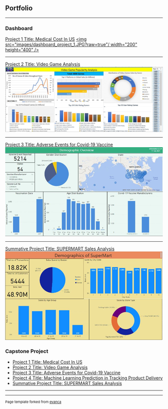## Portfolio

---

### Dashboard

[Project 1 Title: Medical Cost In US](/Presentation_Pdf/Capstone_1-Medical_Cost_In_US.pdf)
[<img src="images/dashboard_project_1.JPG?raw=true"/ width="200" height="400" />](/Presentation_Pdf/Capstone_1-Medical_Cost_In_US.pdf)

---
[Project 2 Title: Video Game Analysis](Presentation_Pdf/Capstone_2-Video_Game_Analysis.pdf)
[<img src="images/dashboard_project_2.JPG?raw=true"/>](Presentation_Pdf/Capstone_2-Video_Game_Analysis.pdf)

---
[Project 3 Title: Adverse Events for Covid-19 Vaccine](Presentation_Pdf/Capstone_3-Adverse_Events_for_Covid-19_Vaccine.pdf)
[<img src="images/dashboard_project_3.JPG?raw=true"/>](Presentation_Pdf/Capstone_3-Adverse_Events_for_Covid-19_Vaccine.pdf)

---
[Summative Project Title: SUPERMART Sales Analysis](Presentation_Pdf/Summative_Project-Supermarket_Data_Analysis.pdf)
[<img src="images/dashboard_summative_project.JPG?raw=true"/>](Presentation_Pdf/Summative_Project-Supermarket_Data_Analysis.pdf)


### Capstone Project

- [Project 1 Title: Medical Cost In US](https://github.com/MichelleAngXY/Capstone-1)
- [Project 2 Title: Video Game Analysis](https://github.com/MichelleAngXY/Capstone-2)
- [Project 3 Title: Adverse Events for Covid-19 Vaccine](https://github.com/MichelleAngXY/Capstone-3)
- [Project 4 Title: Machine Learning Prediction in Tracking Product Delivery](https://github.com/MichelleAngXY/Capstone-4)
- [Summative Project Title: SUPERMART Sales Analysis](https://github.com/MichelleAngXY/Summative_Project)

---




---
<p style="font-size:11px">Page template forked from <a href="https://github.com/evanca/quick-portfolio">evanca</a></p>
<!-- Remove above link if you don't want to attibute -->
